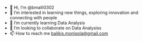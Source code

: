 - 👋 Hi, I’m @bmalli0302
- 👀 I’m interested in learning new things, exploring innovation and connecting with people
- 🌱 I’m currently learning Data Analysis
- 💞️ I’m looking to collaborate on Data Analysiss
- 📫 How to reach me balikis.monisola@gmail.com

<!---
bmalli0302/bmalli0302 is a ✨ special ✨ repository because its `README.md` (this file) appears on your GitHub profile.
You can click the Preview link to take a look at your changes.
--->
